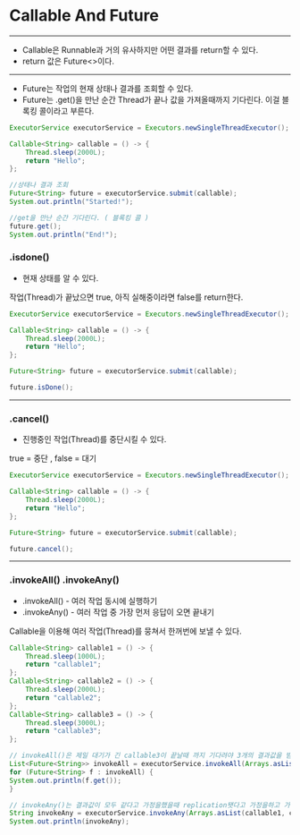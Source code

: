 # Callable And Future

---
- Callable은 Runnable과 거의 유사하지만 어떤 결과를 return할 수 있다.
- return 값은 Future<>이다.
---

- Future는 작업의 현재 상태나 결과를 조회할 수 있다.   
- Future는 .get()을 만난 순간 Thread가 끝나 값을 가져올때까지 기다린다. 이걸 블록킹 콜이라고 부른다.
```java
ExecutorService executorService = Executors.newSingleThreadExecutor();

Callable<String> callable = () -> {
    Thread.sleep(2000L);
    return "Hello";
};

//상태나 결과 조회
Future<String> future = executorService.submit(callable);
System.out.println("Started!");

//get을 만난 순간 기다린다. ( 블록킹 콜 )
future.get();
System.out.println("End!");
```

### .isdone()
- 현재 상태를 알 수 있다.   

작업(Thread)가 끝났으면 true, 아직 실해중이라면 false를 return한다.
```java
ExecutorService executorService = Executors.newSingleThreadExecutor();

Callable<String> callable = () -> {
    Thread.sleep(2000L);
    return "Hello";
};

Future<String> future = executorService.submit(callable);

future.isDone();

```
---
### .cancel()
- 진행중인 작업(Thread)를 중단시킬 수 있다. 
  
true = 중단 , false = 대기
```java
ExecutorService executorService = Executors.newSingleThreadExecutor();

Callable<String> callable = () -> {
    Thread.sleep(2000L);
    return "Hello";
};

Future<String> future = executorService.submit(callable);

future.cancel();
```
---
### .invokeAll() .invokeAny()
- .invokeAll() - 여러 작업 동시에 실행하기
- .invokeAny() - 여러 작업 중 가장 먼저 응답이 오면 끝내기

Callable을 이용해 여러 작업(Thread)를 뭉쳐서 한꺼번에 보낼 수 있다.
```java
Callable<String> callable1 = () -> {
    Thread.sleep(1000L);
    return "callable1";
};
Callable<String> callable2 = () -> {
    Thread.sleep(2000L);
    return "callable2";
};
Callable<String> callable3 = () -> {
    Thread.sleep(3000L);
    return "callable3";
};

// invokeAll()은 제일 대기가 긴 callable3이 끝날때 까지 기다려야 3개의 결과값을 받아 올 수 있다.
List<Future<String>> invokeAll = executorService.invokeAll(Arrays.asList(callable1, callable2, callable3));
for (Future<String> f : invokeAll) {
System.out.println(f.get());
}

// invokeAny()는 결과값이 모두 같다고 가정을했을때 replication됏다고 가정을하고 가장 빨리 넘어오는 값의 결과를 받을수 있다.
String invokeAny = executorService.invokeAny(Arrays.asList(callable1, callable2, callable3));
System.out.println(invokeAny);
```